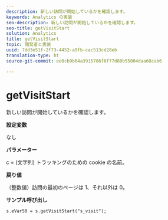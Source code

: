 ```yaml
---
description: 新しい訪問が開始しているかを確認します。
keywords: Analytics の実装
seo-description: 新しい訪問が開始しているかを確認します。
seo-title: getVisitStart
solution: Analytics
title: getVisitStart
topic: 開発者と実装
uuid: 7dd3e51f-2f73-4452-a9fb-cac513cd28eb
translation-type: ht
source-git-commit: ee0cb9b64a3915786f8f77d80b55004daa68cab6

---
```



# getVisitStart

新しい訪問が開始しているかを確認します。

**設定変数**

なし

**パラメーター**

c = (文字列) トラッキングのための cookie の名前。

**戻り値**

（整数値）訪問の最初のページは 1、それ以外は 0。

**サンプル呼び出し**

```
s.eVar50 = s.getVisitStart("s_visit");
```

